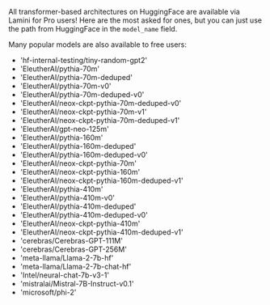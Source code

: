 
All transformer-based architectures on HuggingFace are available via Lamini for Pro users! Here are the most asked for ones, but you can just use the path from HuggingFace in the `model_name` field.

Many popular models are also available to free users:
- 'hf-internal-testing/tiny-random-gpt2'
- 'EleutherAI/pythia-70m'
- 'EleutherAI/pythia-70m-deduped'
- 'EleutherAI/pythia-70m-v0'
- 'EleutherAI/pythia-70m-deduped-v0'
- 'EleutherAI/neox-ckpt-pythia-70m-deduped-v0'
- 'EleutherAI/neox-ckpt-pythia-70m-v1'
- 'EleutherAI/neox-ckpt-pythia-70m-deduped-v1'
- 'EleutherAI/gpt-neo-125m'
- 'EleutherAI/pythia-160m'
- 'EleutherAI/pythia-160m-deduped'
- 'EleutherAI/pythia-160m-deduped-v0'
- 'EleutherAI/neox-ckpt-pythia-70m'
- 'EleutherAI/neox-ckpt-pythia-160m'
- 'EleutherAI/neox-ckpt-pythia-160m-deduped-v1'
- 'EleutherAI/pythia-410m'
- 'EleutherAI/pythia-410m-v0'
- 'EleutherAI/pythia-410m-deduped'
- 'EleutherAI/pythia-410m-deduped-v0'
- 'EleutherAI/neox-ckpt-pythia-410m'
- 'EleutherAI/neox-ckpt-pythia-410m-deduped-v1'
- 'cerebras/Cerebras-GPT-111M'
- 'cerebras/Cerebras-GPT-256M'
- 'meta-llama/Llama-2-7b-hf'
- 'meta-llama/Llama-2-7b-chat-hf'
- 'Intel/neural-chat-7b-v3-1'
- 'mistralai/Mistral-7B-Instruct-v0.1'
- 'microsoft/phi-2'

<!-- | Model name (size) | `model_name` field | Context size | Tier | Jobs per month (limit)
| ----------------- | ------------------ | ------------ | ---- | ------------------ |
| Llama 2 Chat (7B) | `meta-llama/Llama-2-7b-chat-hf` | 4096 | Free | 1 |
| Llama 2 Chat (7B) | `meta-llama/Llama-2-7b-chat-hf` | 4096 | Pro | 20 |
| Llama 2 Chat (13B) | `meta-llama/Llama-2-13b-chat-hf` | 4096 | Pro | 20 |
| Llama 2 Chat (13B) | `meta-llama/Llama-2-13b-chat-hf` | 4096 | Organization | Unlimited |
| Llama 2 Chat (70B) | `meta-llama/Llama-2-70b-chat-hf` | 4096 | Pro | 20 |
| Llama 2 Chat (70B) | `meta-llama/Llama-2-70b-chat-hf` | 4096 | Organization | Unlimited |
| Mistral Instruct (7B) | `mistralai/Mistral-7B-Instruct-v0.1` | 4096 | Pro | 20 |
| Mistral Instruct (7B) | `mistralai/Mistral-7B-Instruct-v0.1` | 4096 | Organization | Unlimited |
| Top of 7B LLM Leaderboard | see [leaderboard](https://huggingface.co/spaces/HuggingFaceH4/open_llm_leaderboard) | xxxxxx | Pro | 20 |
| Top of 7B LLM Leaderboard | see [leaderboard](https://huggingface.co/spaces/HuggingFaceH4/open_llm_leaderboard) | xxxxxx | Organization | Unlimited | -->
